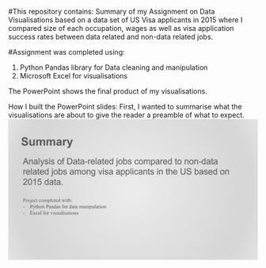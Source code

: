 #This repository contains:
Summary of my Assignment on Data Visualisations based on a data set of US Visa applicants in 2015 where I compared size of each occupation, wages as well as visa application success rates between data related and non-data related jobs.

#Assignment was completed using:
1. Python Pandas library for Data cleaning and manipulation
2. Microsoft Excel for visualisations

The PowerPoint shows the final product of my visualisations.

How I built the PowerPoint slides:
First, I wanted to summarise what the visualisations are about to give the reader a preamble of what to expect.
![Summary Slide](/assets/Summary.PNG)
